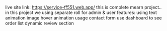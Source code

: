 live site link: https://service-ff551.web.app/
this is complete mearn project..
in this project we using separate roll for admin & user
features:
using text animation
image hover animation usage
contact form use
dashboard to see order list
dynamic review section 
